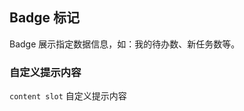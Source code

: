 <div class="demo-header">
<p class="overviewicon">
  <span class="wapi-form-badge"/>
</p>

## Badge 标记

<nova-uxlink widget-name="Badge"></nova-uxlink>

Badge 展示指定数据信息，如：我的待办数、新任务数等。

</div>

### 自定义提示内容

`content slot` 自定义提示内容

<demo-editor-mobilefirst link="badge/slot-content.vue"></demo-editor-mobilefirst>

<br />

